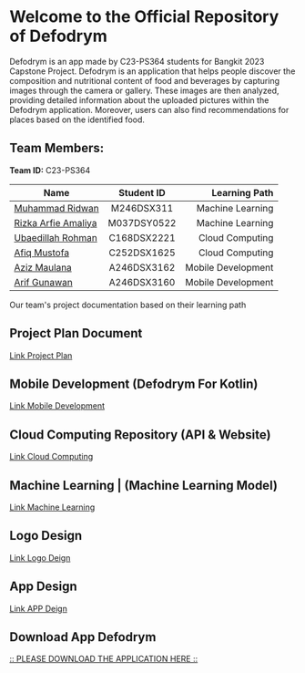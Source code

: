 # Welcome to the Official Repository of Defodrym
Defodrym is an app made by C23-PS364 students for Bangkit 2023 Capstone Project.
Defodrym is an application that helps people discover the composition and nutritional content of food and beverages by capturing images through the camera or gallery. These images are then analyzed, providing detailed information about the uploaded pictures within the Defodrym application. Moreover, users can also find recommendations for places based on the identified food. 

## Team Members:
**Team ID:** C23-PS364

| Name        | Student ID           | Learning Path  |
| ------------- |:-------------:| -----:|
| [Muhammad Ridwan](https://github.com/Muhammad-Ridwan) |  M246DSX311 |  Machine Learning |
| [Rizka Arfie Amaliya](https://github.com/) | M037DSY0522 |  Machine Learning |
| [Ubaedillah Rohman](https://github.com/kacung110) | C168DSX2221 | Cloud Computing |
| [Afiq Mustofa](https://github.com/afiqmustofa) |  C252DSX1625 | Cloud Computing |
| [Aziz Maulana ](https://github.com/Azizmaulana200511084) | A246DSX3162 | Mobile Development |
| [Arif Gunawan](https://github.com/arifge03) | A246DSX3160 | Mobile Development |

Our team's project documentation based on their learning path
## Project Plan Document
[Link Project Plan ](https://drive.google.com/file/d/1_AQ7knKNp0NVfKkJe5GhG-PHpi1p8VaR/view?usp=sharing)

## Mobile Development (Defodrym For Kotlin)
[Link Mobile Development](https://github.com/Muhammad-Ridwan/Defodrym/tree/main/MobileDevelopment)

## Cloud Computing Repository (API & Website)
[Link Cloud Computing](https://github.com/Muhammad-Ridwan/Defodrym/tree/main/CloudComputing)

## Machine Learning | (Machine Learning Model)
[Link Machine Learning](https://github.com/Muhammad-Ridwan/Defodrym/tree/main/MachineLearning)

## Logo Design
[Link Logo Deign](https://www.figma.com/file/F8nH9xO6IKJoldM10vWcBD/defodrym?type=design&node-id=1%3A5&t=OSCVbbq2RgJdnKrB-1)

## App Design
[Link APP Deign](https://www.figma.com/file/F8nH9xO6IKJoldM10vWcBD/defodrym?type=design&node-id=0%3A1&t=OSCVbbq2RgJdnKrB-1)

## Download App Defodrym
[:: PLEASE DOWNLOAD THE APPLICATION HERE ::](https://drive.google.com/file/d/1_aU_N3Wx0OG8WKD99HEXeDk2pCnIxxC6/view?usp=drive_link)
